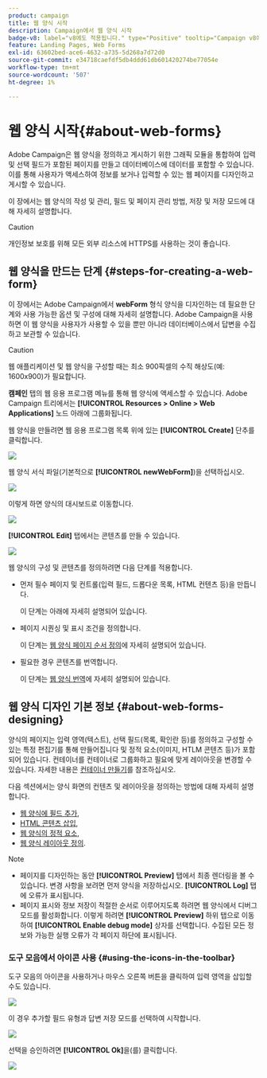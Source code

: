 ```yaml
---
product: campaign
title: 웹 양식 시작
description: Campaign에서 웹 양식 시작
badge-v8: label="v8에도 적용됩니다." type="Positive" tooltip="Campaign v8에도 적용됩니다."
feature: Landing Pages, Web Forms
exl-id: 63602bed-ace6-4632-a735-5d268a7d72d0
source-git-commit: e34718caefdf5db4ddd61db601420274be77054e
workflow-type: tm+mt
source-wordcount: '507'
ht-degree: 1%

---
```


# 웹 양식 시작{#about-web-forms}



Adobe Campaign은 웹 양식을 정의하고 게시하기 위한 그래픽 모듈을 통합하여 입력 및 선택 필드가 포함된 페이지를 만들고 데이터베이스에 데이터를 포함할 수 있습니다. 이를 통해 사용자가 액세스하여 정보를 보거나 입력할 수 있는 웹 페이지를 디자인하고 게시할 수 있습니다.

이 장에서는 웹 양식의 작성 및 관리, 필드 및 페이지 관리 방법, 저장 및 저장 모드에 대해 자세히 설명합니다.

>[!CAUTION]
>
>개인정보 보호를 위해 모든 외부 리소스에 HTTPS를 사용하는 것이 좋습니다.

## 웹 양식을 만드는 단계 {#steps-for-creating-a-web-form}

이 장에서는 Adobe Campaign에서 **webForm** 형식 양식을 디자인하는 데 필요한 단계와 사용 가능한 옵션 및 구성에 대해 자세히 설명합니다. Adobe Campaign을 사용하면 이 웹 양식을 사용자가 사용할 수 있을 뿐만 아니라 데이터베이스에서 답변을 수집하고 보관할 수 있습니다.

>[!CAUTION]
>
>웹 애플리케이션 및 웹 양식을 구성할 때는 최소 900픽셀의 수직 해상도(예: 1600x900)가 필요합니다.

**캠페인** 탭의 웹 응용 프로그램 메뉴를 통해 웹 양식에 액세스할 수 있습니다. Adobe Campaign 트리에서는 **[!UICONTROL Resources > Online > Web Applications]** 노드 아래에 그룹화됩니다.

웹 양식을 만들려면 웹 응용 프로그램 목록 위에 있는 **[!UICONTROL Create]** 단추를 클릭합니다.

![](assets/webapp_create_new.png)

웹 양식 서식 파일(기본적으로 **[!UICONTROL newWebForm]**)을 선택하십시오.

![](assets/s_ncs_admin_survey_select_template.png)

이렇게 하면 양식의 대시보드로 이동합니다.

![](assets/webapp_empty_dashboard.png)

**[!UICONTROL Edit]** 탭에서는 콘텐츠를 만들 수 있습니다.

![](assets/webapp_edit_tab.png)

웹 양식의 구성 및 콘텐츠를 정의하려면 다음 단계를 적용합니다.

* 먼저 필수 페이지 및 컨트롤(입력 필드, 드롭다운 목록, HTML 컨텐츠 등)을 만듭니다.

  이 단계는 아래에 자세히 설명되어 있습니다.

* 페이지 시퀀싱 및 표시 조건을 정의합니다.

  이 단계는 [웹 양식 페이지 순서 정의](defining-web-forms-page-sequencing.md)에 자세히 설명되어 있습니다.

* 필요한 경우 콘텐츠를 번역합니다.

  이 단계는 [웹 양식 번역](translating-a-web-form.md)에 자세히 설명되어 있습니다.

## 웹 양식 디자인 기본 정보 {#about-web-forms-designing}

양식의 페이지는 입력 영역(텍스트), 선택 필드(목록, 확인란 등)를 정의하고 구성할 수 있는 특정 편집기를 통해 만들어집니다 및 정적 요소(이미지, HTLM 콘텐츠 등)가 포함되어 있습니다. 컨테이너를 컨테이너로 그룹화하고 필요에 맞게 레이아웃을 변경할 수 있습니다. 자세한 내용은 [컨테이너 만들기](defining-web-forms-layout.md#creating-containers)를 참조하십시오.

다음 섹션에서는 양식 화면의 컨텐츠 및 레이아웃을 정의하는 방법에 대해 자세히 설명합니다.

* [웹 양식에 필드 추가](adding-fields-to-a-web-form.md),
* [HTML 콘텐츠 삽입](static-elements-in-a-web-form.md#inserting-html-content),
* [웹 양식의 정적 요소](static-elements-in-a-web-form.md),
* [웹 양식 레이아웃 정의](defining-web-forms-layout.md).

>[!NOTE]
>
>* 페이지를 디자인하는 동안 **[!UICONTROL Preview]** 탭에서 최종 렌더링을 볼 수 있습니다. 변경 사항을 보려면 먼저 양식을 저장하십시오. **[!UICONTROL Log]** 탭에 오류가 표시됩니다.
>* 페이지 표시와 정보 저장이 적절한 순서로 이루어지도록 하려면 웹 양식에서 디버그 모드를 활성화합니다. 이렇게 하려면 **[!UICONTROL Preview]** 하위 탭으로 이동하여 **[!UICONTROL Enable debug mode]** 상자를 선택합니다. 수집된 모든 정보와 가능한 실행 오류가 각 페이지 하단에 표시됩니다.
>

### 도구 모음에서 아이콘 사용 {#using-the-icons-in-the-toolbar}

도구 모음의 아이콘을 사용하거나 마우스 오른쪽 버튼을 클릭하여 입력 영역을 삽입할 수도 있습니다.

![](assets/s_ncs_admin_webform_add_selection.png)

이 경우 추가할 필드 유형과 답변 저장 모드를 선택하여 시작합니다.

![](assets/s_ncs_admin_webform_select_storage.png)

선택을 승인하려면 **[!UICONTROL Ok]**&#x200B;을(를) 클릭합니다.

![](assets/s_ncs_admin_webform_confirm_storage.png)
